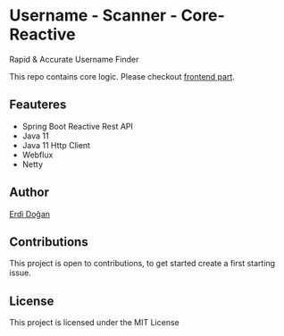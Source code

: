 # Username - Scanner - Core- Reactive

Rapid & Accurate Username Finder

This repo contains core logic. Please checkout [frontend part](https://github.com/erdidogan/username-scanner).

## Feauteres

* Spring Boot Reactive Rest API
* Java 11
* Java 11 Http Client
* Webflux
* Netty

## Author

[Erdi Doğan](https://www.linkedin.com/in/doganerdi)


## Contributions
This project is open to contributions, to get started create a first starting issue.


## License

This project is licensed under the MIT License 
